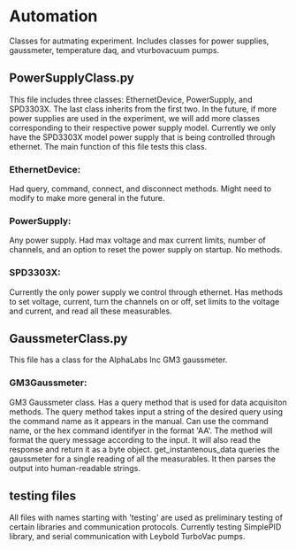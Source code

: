 # Automation
Classes for autmating experiment. Includes classes for power supplies, gaussmeter, temperature daq, and vturbovacuum pumps. 


## PowerSupplyClass.py
This file includes three classes: EthernetDevice, PowerSupply, and SPD3303X. The last class inherits from the first two. In the future, if more power supplies are used in the experiment, we will add more classes corresponding to their respective power supply model. Currently we only have the SPD3303X model power supply that is being controlled through ethernet. The main function of this file tests this class. 

### EthernetDevice:
Had query, command, connect, and disconnect methods. Might need to modify to make more general in the future. 

### PowerSupply:
Any power supply. Had max voltage and max current limits, number of channels, and an option to reset the power supply on startup. No methods. 

### SPD3303X:
Currently the only power supply we control through ethernet. Has methods to set voltage, current, turn the channels on or off, set limits to the voltage and current, and read all these measurables.


## GaussmeterClass.py
This file has a class for the AlphaLabs Inc GM3 gaussmeter. 

### GM3Gaussmeter:
GM3 Gaussmeter class. Has a query method that is used for data acquisiton methods. 
The query method takes input a string of the desired query using the command name as it appears in the manual. Can use the command name, or the hex command identifyer in the format 'AA'. The method will format the query message according to the input. It will also read the response and return it as a byte object. 
get_instantenous_data queries the gaussmeter for a single reading of all the measurables. It then parses the output into human-readable strings. 


## testing files
All files with names starting with 'testing' are used as preliminary testing of certain libraries and communication protocols. Currently testing SimplePID library, and serial communication with Leybold TurboVac pumps. 
